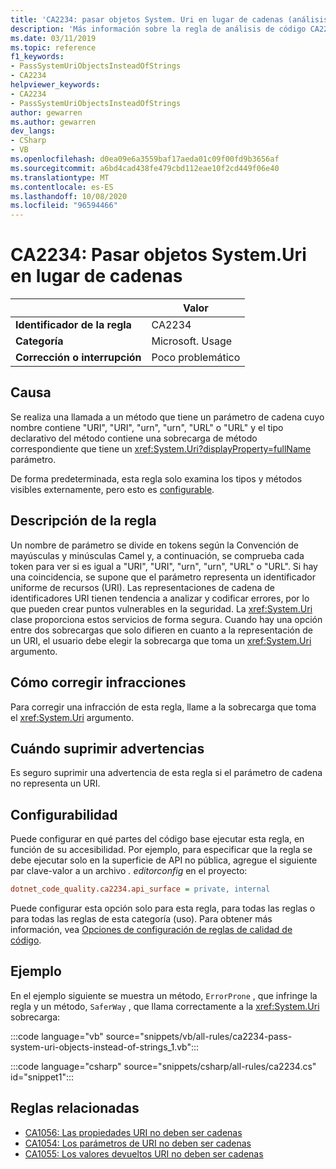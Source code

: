 ```yaml
---
title: 'CA2234: pasar objetos System. Uri en lugar de cadenas (análisis de código)'
description: 'Más información sobre la regla de análisis de código CA2234: pasar objetos System. Uri en lugar de cadenas'
ms.date: 03/11/2019
ms.topic: reference
f1_keywords:
- PassSystemUriObjectsInsteadOfStrings
- CA2234
helpviewer_keywords:
- CA2234
- PassSystemUriObjectsInsteadOfStrings
author: gewarren
ms.author: gewarren
dev_langs:
- CSharp
- VB
ms.openlocfilehash: d0ea09e6a3559baf17aeda01c09f00fd9b3656af
ms.sourcegitcommit: a6bd4cad438fe479cbd112eae10f2cd449f06e40
ms.translationtype: MT
ms.contentlocale: es-ES
ms.lasthandoff: 10/08/2020
ms.locfileid: "96594466"
---
```

# <a name="ca2234-pass-systemuri-objects-instead-of-strings"></a>CA2234: Pasar objetos System.Uri en lugar de cadenas

| | Valor |
|-|-|
| **Identificador de la regla** |CA2234|
| **Categoría** |Microsoft. Usage|
| **Corrección o interrupción** |Poco problemático|

## <a name="cause"></a>Causa

Se realiza una llamada a un método que tiene un parámetro de cadena cuyo nombre contiene "URI", "URI", "urn", "urn", "URL" o "URL" y el tipo declarativo del método contiene una sobrecarga de método correspondiente que tiene un <xref:System.Uri?displayProperty=fullName> parámetro.

De forma predeterminada, esta regla solo examina los tipos y métodos visibles externamente, pero esto es [configurable](#configurability).

## <a name="rule-description"></a>Descripción de la regla

Un nombre de parámetro se divide en tokens según la Convención de mayúsculas y minúsculas Camel y, a continuación, se comprueba cada token para ver si es igual a "URI", "URI", "urn", "urn", "URL" o "URL". Si hay una coincidencia, se supone que el parámetro representa un identificador uniforme de recursos (URI). Las representaciones de cadena de identificadores URI tienen tendencia a analizar y codificar errores, por lo que pueden crear puntos vulnerables en la seguridad. La <xref:System.Uri> clase proporciona estos servicios de forma segura. Cuando hay una opción entre dos sobrecargas que solo difieren en cuanto a la representación de un URI, el usuario debe elegir la sobrecarga que toma un <xref:System.Uri> argumento.

## <a name="how-to-fix-violations"></a>Cómo corregir infracciones

Para corregir una infracción de esta regla, llame a la sobrecarga que toma el <xref:System.Uri> argumento.

## <a name="when-to-suppress-warnings"></a>Cuándo suprimir advertencias

Es seguro suprimir una advertencia de esta regla si el parámetro de cadena no representa un URI.

## <a name="configurability"></a>Configurabilidad

Puede configurar en qué partes del código base ejecutar esta regla, en función de su accesibilidad. Por ejemplo, para especificar que la regla se debe ejecutar solo en la superficie de API no pública, agregue el siguiente par clave-valor a un archivo *. editorconfig* en el proyecto:

```ini
dotnet_code_quality.ca2234.api_surface = private, internal
```

Puede configurar esta opción solo para esta regla, para todas las reglas o para todas las reglas de esta categoría (uso). Para obtener más información, vea [Opciones de configuración de reglas de calidad de código](../code-quality-rule-options.md).

## <a name="example"></a>Ejemplo

En el ejemplo siguiente se muestra un método, `ErrorProne` , que infringe la regla y un método, `SaferWay` , que llama correctamente a la <xref:System.Uri> sobrecarga:

:::code language="vb" source="snippets/vb/all-rules/ca2234-pass-system-uri-objects-instead-of-strings_1.vb":::

:::code language="csharp" source="snippets/csharp/all-rules/ca2234.cs" id="snippet1":::

## <a name="related-rules"></a>Reglas relacionadas

- [CA1056: Las propiedades URI no deben ser cadenas](ca1056.md)
- [CA1054: Los parámetros de URI no deben ser cadenas](ca1054.md)
- [CA1055: Los valores devueltos URI no deben ser cadenas](ca1055.md)
